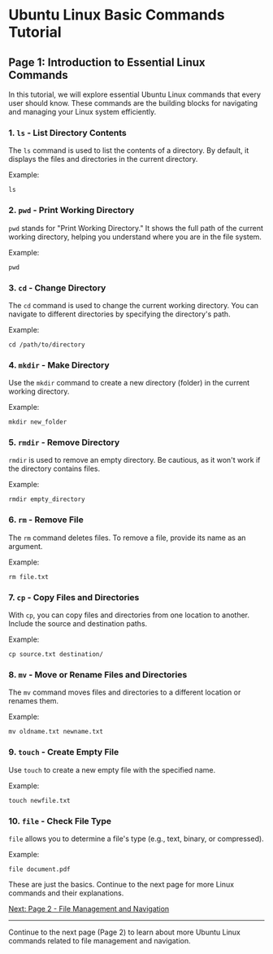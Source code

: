 
# Ubuntu Linux Basic Commands Tutorial

## Page 1: Introduction to Essential Linux Commands

In this tutorial, we will explore essential Ubuntu Linux commands that every user should know. These commands are the building blocks for navigating and managing your Linux system efficiently.

### 1. `ls` - List Directory Contents

The `ls` command is used to list the contents of a directory. By default, it displays the files and directories in the current directory.

Example:
```
ls
```

### 2. `pwd` - Print Working Directory

`pwd` stands for "Print Working Directory." It shows the full path of the current working directory, helping you understand where you are in the file system.

Example:
```
pwd
```

### 3. `cd` - Change Directory

The `cd` command is used to change the current working directory. You can navigate to different directories by specifying the directory's path.

Example:
```
cd /path/to/directory
```

### 4. `mkdir` - Make Directory

Use the `mkdir` command to create a new directory (folder) in the current working directory.

Example:
```
mkdir new_folder
```

### 5. `rmdir` - Remove Directory

`rmdir` is used to remove an empty directory. Be cautious, as it won't work if the directory contains files.

Example:
```
rmdir empty_directory
```

### 6. `rm` - Remove File

The `rm` command deletes files. To remove a file, provide its name as an argument.

Example:
```
rm file.txt
```

### 7. `cp` - Copy Files and Directories

With `cp`, you can copy files and directories from one location to another. Include the source and destination paths.

Example:
```
cp source.txt destination/
```

### 8. `mv` - Move or Rename Files and Directories

The `mv` command moves files and directories to a different location or renames them.

Example:
```
mv oldname.txt newname.txt
```

### 9. `touch` - Create Empty File

Use `touch` to create a new empty file with the specified name.

Example:
```
touch newfile.txt
```

### 10. `file` - Check File Type

`file` allows you to determine a file's type (e.g., text, binary, or compressed).

Example:
```
file document.pdf
```

These are just the basics. Continue to the next page for more Linux commands and their explanations.

[Next: Page 2 - File Management and Navigation](Page-2.md)

---

Continue to the next page (Page 2) to learn about more Ubuntu Linux commands related to file management and navigation.